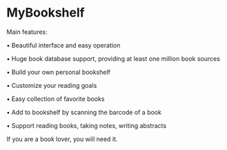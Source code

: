 # MyBookshelf

Main features:

• Beautiful interface and easy operation

• Huge book database support, providing at least one million book sources

• Build your own personal bookshelf

• Customize your reading goals

• Easy collection of favorite books

• Add to bookshelf by scanning the barcode of a book

• Support reading books, taking notes, writing abstracts

If you are a book lover, you will need it.
